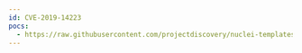 ```yaml
---
id: CVE-2019-14223
pocs:
  - https://raw.githubusercontent.com/projectdiscovery/nuclei-templates/master/cves/CVE-2019-14223.yaml
---
```

